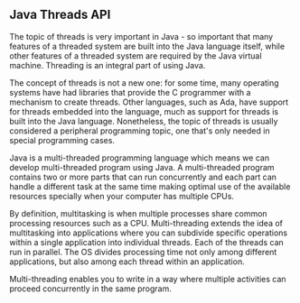 ## Java Threads API
The topic of threads is very important in Java - so important that many features of a threaded system
are built into the Java language itself, while other features of a threaded system are required by the
Java virtual machine. Threading is an integral part of using Java.

The concept of threads is not a new one: for some time, many operating systems have had libraries
that provide the C programmer with a mechanism to create threads. Other languages, such as Ada,
have support for threads embedded into the language, much as support for threads is built into the
Java language. Nonetheless, the topic of threads is usually considered a peripheral programming
topic, one that's only needed in special programming cases.

Java is a multi-threaded programming language which means we can develop multi-threaded program using Java. A multi-threaded program contains two or more parts that can run concurrently and each part can handle a different task at the same time making optimal use of the available resources specially when your computer has multiple CPUs.

By definition, multitasking is when multiple processes share common processing resources such as a CPU. Multi-threading extends the idea of multitasking into applications where you can subdivide specific operations within a single application into individual threads. Each of the threads can run in parallel. The OS divides processing time not only among different applications, but also among each thread within an application.

Multi-threading enables you to write in a way where multiple activities can proceed concurrently in the same program.
